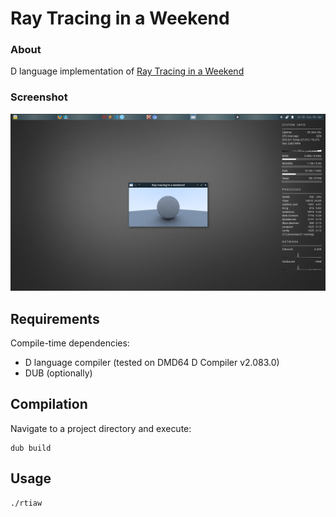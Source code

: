 # Ray Tracing in a Weekend

### About

D language implementation of [Ray Tracing in a Weekend](https://raytracing.github.io/)

### Screenshot

![Screenshot](_/screenshot.png)

## Requirements

Compile-time dependencies:

- D language compiler (tested  on DMD64 D Compiler v2.083.0)
- DUB (optionally)

## Compilation

Navigate to a project directory and execute:
```
dub build
```

## Usage

```
./rtiaw
```
